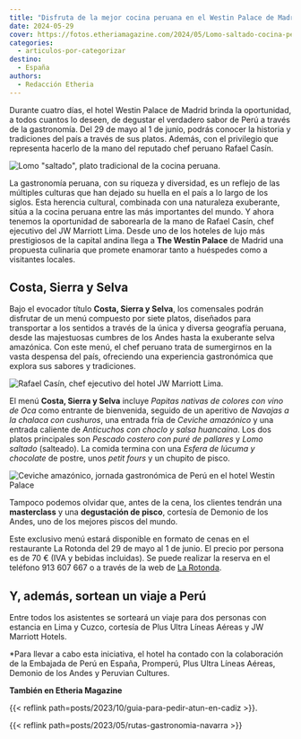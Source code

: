 ```yaml
---
title: "Disfruta de la mejor cocina peruana en el Westin Palace de Madrid (sólo 4 días)"
date: 2024-05-29
cover: https://fotos.etheriamagazine.com/2024/05/Lomo-saltado-cocina-peruana.jpg
categories: 
  - articulos-por-categorizar
destino: 
  - España
authors: 
  - Redacción Etheria
---
```


Durante cuatro días, el hotel Westin Palace de Madrid brinda la oportunidad, a todos 
cuantos lo deseen, de degustar el verdadero sabor de Perú a través de la gastronomía. 
Del 29 de mayo al 1 de junio, podrás conocer la historia y tradiciones del país a través 
de sus platos. Además, con el privilegio que representa hacerlo de la mano del reputado 
chef peruano Rafael Casín. 

![Lomo "saltado", plato tradicional de la cocina peruana.](https://fotos.etheriamagazine.com/2024/05/Lomo-saltado-cocina-peruana.jpg 'Lomo "saltado", plato tradicional de la cocina peruana.')

La gastronomía peruana, con su riqueza y diversidad, es un reflejo de las múltiples 
culturas que han dejado su huella en el país a lo largo de los siglos. Esta herencia 
cultural, combinada con una naturaleza exuberante, sitúa a la cocina peruana entre las 
más importantes del mundo. Y ahora tenemos la oportunidad de saborearla de la mano de 
Rafael Casín, chef ejecutivo del JW Marriott Lima. Desde uno de los hoteles de lujo más 
prestigiosos de la capital andina llega a **The Westin Palace** de Madrid una propuesta 
culinaria que promete enamorar tanto a huéspedes como a visitantes locales. 

## Costa, Sierra y Selva

Bajo el evocador título **Costa, Sierra y Selva**, los comensales podrán disfrutar de un 
menú compuesto por siete platos, diseñados para transportar a los sentidos a través de 
la única y diversa geografía peruana, desde las majestuosas cumbres de los Andes hasta 
la exuberante selva amazónica. Con este menú, el chef peruano trata de sumergirnos en la 
vasta despensa del país, ofreciendo una experiencia gastronómica que explora sus sabores 
y tradiciones. 

![Rafael Casín, chef ejecutivo del hotel JW Marriott Lima.](https://fotos.etheriamagazine.com/2024/05/chef-peru-hotel-palace.jpg "Rafael Casín, chef ejecutivo del hotel JW Marriott Lima.")

El menú **Costa, Sierra y Selva** incluye _Papitas nativas de colores con vino de Oca_ 
como entrante de bienvenida, seguido de un aperitivo de _Navajas a la chalaca con 
cushuros_, una entrada fría de _Ceviche amazónico_ y una entrada caliente de _Anticuchos 
con choclo y salsa huancaína_. Los dos platos principales son _Pescado costero con puré 
de pallares_ y _Lomo saltado_ (salteado). La comida termina con una _Esfera de lúcuma y 
chocolate_ de postre, unos _petit fours_ y un chupito de pisco. 

![Ceviche amazónico, jornada gastronómica de Perú en el hotel Westin Palace](https://fotos.etheriamagazine.com/2024/05/cocina-peruana-westin-palace.jpg "Ceviche amazónico. © Etheria Magazine")

Tampoco podemos olvidar que, antes de la cena, los clientes tendrán una **masterclass** 
y una **degustación de pisco**, cortesía de Demonio de los Andes, uno de los mejores 
piscos del mundo. 

Este exclusivo menú estará disponible en formato de cenas en el restaurante La Rotonda 
del 29 de mayo al 1 de junio. El precio por persona es de 70 € (IVA y bebidas 
incluidas). Se puede realizar la reserva en el teléfono 913 607 667 o a través de la web 
de [La Rotonda](http://www.larotondapalace.com). 

## Y, además, sortean un viaje a Perú

Entre todos los asistentes se sorteará un viaje para dos personas con estancia en Lima y 
Cuzco, cortesía de Plus Ultra Líneas Aéreas y JW Marriott Hotels. 

\*Para llevar a cabo esta iniciativa, el hotel ha contado con la colaboración de la 
Embajada de Perú en España, Promperú, Plus Ultra Líneas Aéreas, Demonio de los Andes y 
Peruvian Cultures. 

**También en Etheria Magazine** 

{{< reflink path=posts/2023/10/guia-para-pedir-atun-en-cadiz >}}. 

{{< reflink path=posts/2023/05/rutas-gastronomia-navarra >}}
